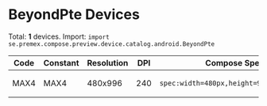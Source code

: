 # BeyondPte Devices

Total: **1** devices. Import: `import se.premex.compose.preview.device.catalog.android.BeyondPte`

| Code | Constant | Resolution | DPI | Compose Spec | Preview Usage |
|------|----------|------------|-----|-------------|---------------|
| MAX4 | MAX4 | 480x996 | 240 | `spec:width=480px,height=996px,dpi=240` | `@Preview(device = BeyondPte.MAX4)` |

<!-- Generated automatically. Do not edit manually. -->
